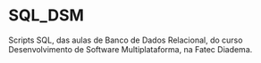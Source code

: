 # SQL_DSM
Scripts SQL, das aulas de Banco de Dados Relacional, do curso Desenvolvimento de Software Multiplataforma, na Fatec Diadema. 
